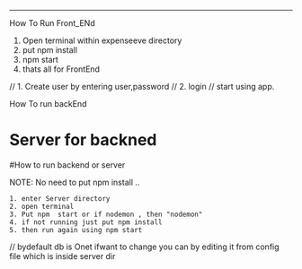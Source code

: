 ﻿------------

How To Run Front_ENd

1. Open terminal within expenseeve directory
2. put npm install 
3. npm start
4. thats all for FrontEnd 

// 1. Create user by entering user,password
// 2. login 
// start using app.








How To run backEnd

# Server for backned 

#How to run backend or server

NOTE: No need to put npm install ..

	1. enter Server directory
	2. open terminal 
	3. Put npm  start or if nodemon , then "nodemon"
	4. if not running just put npm install 
	5. then run again using npm start
	 


// bydefault db is Onet
 ifwant to change you can by editing it from config file which is inside server dir
